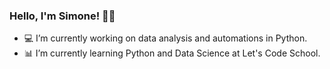 ### Hello, I'm Simone! 👋🏻
- 💻 I’m currently working on data analysis and automations in Python.
- 📊 I’m currently learning Python and Data Science at Let's Code School.

<!--
**Monnaah/Monnaah** is a ✨ _special_ ✨ repository because its `README.md` (this file) appears on your GitHub profile.

Here are some ideas to get you started:

- 🔭 I’m currently working on automations in Python 
- 🌱 I’m currently learning Python and Data Science
- 👯 I’m looking to collaborate on ...
- 🤔 I’m looking for help with ...
- 💬 Ask me about ...
- 📫 How to reach me: ...
- 😄 Pronouns: ...
- ⚡ Fun fact: ...
-->
